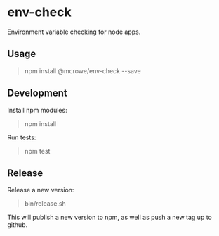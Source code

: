 # env-check

Environment variable checking for node apps.

## Usage

> npm install @mcrowe/env-check --save

## Development

Install npm modules:

> npm install

Run tests:

> npm test

## Release

Release a new version:

> bin/release.sh

This will publish a new version to npm, as well as push a new tag up to github.

